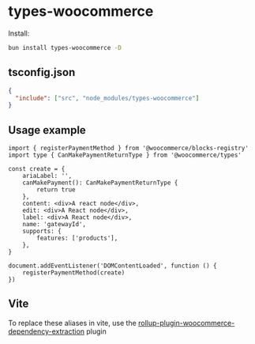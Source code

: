 # types-woocommerce

Install:

```bash
bun install types-woocommerce -D
```

## tsconfig.json
```json
{
  "include": ["src", "node_modules/types-woocommerce"]
}
```

## Usage example
```tsx
import { registerPaymentMethod } from '@woocommerce/blocks-registry'
import type { CanMakePaymentReturnType } from '@woocommerce/types'

const create = {
    ariaLabel: '',
    canMakePayment(): CanMakePaymentReturnType {
        return true
    },
    content: <div>A react node</div>,
    edit: <div>A React node</div>,
    label: <div>A React node</div>,
    name: 'gatewayId',
    supports: {
        features: ['products'],
    },
}

document.addEventListener('DOMContentLoaded', function () {
    registerPaymentMethod(create)
})
```

## Vite
To replace these aliases in vite, use the [rollup-plugin-woocommerce-dependency-extraction](https://www.npmjs.com/package/rollup-plugin-woocommerce-dependency-extraction) plugin